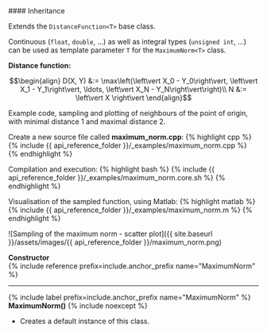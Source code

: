 <div class="custom-callout custom-callout-info">
#### Inheritance

Extends the `DistanceFunction<T>` base class.

Continuous (`float`, `double`, ...) as well as integral types (`unsigned int`, ...) can be used as template parameter `T` for the `MaximumNorm<T>` class.
</div>

**Distance function:**

$$\begin{align}
D(X, Y) &:= \max\left(\left\vert X_0 - Y_0\right\vert, \left\vert X_1 - Y_1\right\vert, \ldots, \left\vert X_N - Y_N\right\vert\right)\\
N &:= \left\vert X \right\vert
\end{align}$$
  
Example code, sampling and plotting of neighbours of the point of origin, with minimal distance 1 and maximal distance 2.

Create a new source file called **maximum_norm.cpp**:
{% highlight cpp %}
{% include {{ api_reference_folder }}/_examples/maximum_norm.cpp %}
{% endhighlight %}

Compilation and execution:
{% highlight bash %}
{% include {{ api_reference_folder }}/_examples/maximum_norm.core.sh %}
{% endhighlight %}

Visualisation of the sampled function, using Matlab:
{% highlight matlab %}
{% include {{ api_reference_folder }}/_examples/maximum_norm.m %}
{% endhighlight %}

![Sampling of the maximum norm - scatter plot]({{ site.baseurl }}/assets/images/{{ api_reference_folder }}/maximum_norm.png)

**Constructor**<br>
  {% include reference prefix=include.anchor_prefix name="MaximumNorm" %}

---
{% include label prefix=include.anchor_prefix name="MaximumNorm" %}
**MaximumNorm()** {% include noexcept %}

- Creates a default instance of this class.